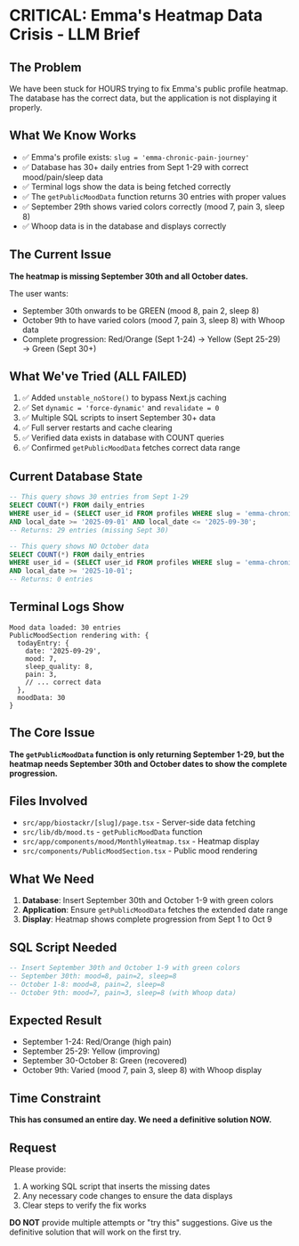 # CRITICAL: Emma's Heatmap Data Crisis - LLM Brief

## The Problem
We have been stuck for HOURS trying to fix Emma's public profile heatmap. The database has the correct data, but the application is not displaying it properly.

## What We Know Works
- ✅ Emma's profile exists: `slug = 'emma-chronic-pain-journey'`
- ✅ Database has 30+ daily entries from Sept 1-29 with correct mood/pain/sleep data
- ✅ Terminal logs show the data is being fetched correctly
- ✅ The `getPublicMoodData` function returns 30 entries with proper values
- ✅ September 29th shows varied colors correctly (mood 7, pain 3, sleep 8)
- ✅ Whoop data is in the database and displays correctly

## The Current Issue
**The heatmap is missing September 30th and all October dates.** 

The user wants:
- September 30th onwards to be GREEN (mood 8, pain 2, sleep 8)
- October 9th to have varied colors (mood 7, pain 3, sleep 8) with Whoop data
- Complete progression: Red/Orange (Sept 1-24) → Yellow (Sept 25-29) → Green (Sept 30+)

## What We've Tried (ALL FAILED)
1. ✅ Added `unstable_noStore()` to bypass Next.js caching
2. ✅ Set `dynamic = 'force-dynamic'` and `revalidate = 0`
3. ✅ Multiple SQL scripts to insert September 30+ data
4. ✅ Full server restarts and cache clearing
5. ✅ Verified data exists in database with COUNT queries
6. ✅ Confirmed `getPublicMoodData` fetches correct data range

## Current Database State
```sql
-- This query shows 30 entries from Sept 1-29
SELECT COUNT(*) FROM daily_entries 
WHERE user_id = (SELECT user_id FROM profiles WHERE slug = 'emma-chronic-pain-journey')
AND local_date >= '2025-09-01' AND local_date <= '2025-09-30';
-- Returns: 29 entries (missing Sept 30)

-- This query shows NO October data
SELECT COUNT(*) FROM daily_entries 
WHERE user_id = (SELECT user_id FROM profiles WHERE slug = 'emma-chronic-pain-journey')
AND local_date >= '2025-10-01';
-- Returns: 0 entries
```

## Terminal Logs Show
```
Mood data loaded: 30 entries
PublicMoodSection rendering with: {
  todayEntry: {
    date: '2025-09-29',
    mood: 7,
    sleep_quality: 8,
    pain: 3,
    // ... correct data
  },
  moodData: 30
}
```

## The Core Issue
**The `getPublicMoodData` function is only returning September 1-29, but the heatmap needs September 30th and October dates to show the complete progression.**

## Files Involved
- `src/app/biostackr/[slug]/page.tsx` - Server-side data fetching
- `src/lib/db/mood.ts` - `getPublicMoodData` function
- `src/app/components/mood/MonthlyHeatmap.tsx` - Heatmap display
- `src/components/PublicMoodSection.tsx` - Public mood rendering

## What We Need
1. **Database**: Insert September 30th and October 1-9 with green colors
2. **Application**: Ensure `getPublicMoodData` fetches the extended date range
3. **Display**: Heatmap shows complete progression from Sept 1 to Oct 9

## SQL Script Needed
```sql
-- Insert September 30th and October 1-9 with green colors
-- September 30th: mood=8, pain=2, sleep=8
-- October 1-8: mood=8, pain=2, sleep=8  
-- October 9th: mood=7, pain=3, sleep=8 (with Whoop data)
```

## Expected Result
- September 1-24: Red/Orange (high pain)
- September 25-29: Yellow (improving)
- September 30-October 8: Green (recovered)
- October 9th: Varied (mood 7, pain 3, sleep 8) with Whoop display

## Time Constraint
**This has consumed an entire day. We need a definitive solution NOW.**

## Request
Please provide:
1. A working SQL script that inserts the missing dates
2. Any necessary code changes to ensure the data displays
3. Clear steps to verify the fix works

**DO NOT** provide multiple attempts or "try this" suggestions. Give us the definitive solution that will work on the first try.








